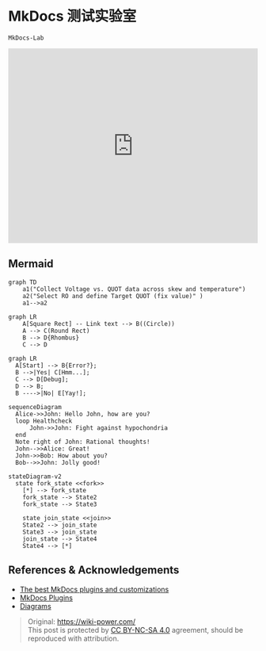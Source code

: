 # MkDocs 测试实验室

`MkDocs-Lab`

<iframe frameborder="0" style="width:100%;height:393px;" src="https://viewer.diagrams.net/?tags=%7B%7D&highlight=0000ff&edit=_blank&layers=1&nav=1&title=1.drawio#R7VhZc9MwEP41Hp5gfKRO%2BojTpgVCB2ihw6NiK7aI7DWynINfzyqWYzsOOYD0yDQPGe16s5L2%2B%2FaIDacfz68ESaOPEFBu2GYwN5wLw7a7HRe%2FlWJRKM4su1CEggWFyqoUt%2BwX1UpTa3MW0KxhKAG4ZGlT6UOSUF82dEQImDXNxsCbu6YkpC3FrU94W3vPAhkV2p7drfTXlIVRubPlnhdPYlIa65tkEQlgVlM5l4bTFwCyWMXzPuUqdmVc7t8t7vlw4l69%2F5z9JF%2B9D3c3314XzgaH%2FGR1BUET%2BX9dayynhOc6XvquclEGUECeBFQ5MQ3Hi2TMcWnh8geVcqEBJ7kEVIGQEYSQED4ESLXdGBKpzSwl0yR4q4BFecTBnxSqAeNc74GStu%2BhlEkBkxV2ysEKCGXMyYhyj%2FiTcHnQPnAQ%2BCiBhCpXAZJB36U63GWl9faMrcYgg1z4dIudoylOREi3%2BdNZpc5X46lG7opCTKVYoIGgnEg2bZKZ6JwIV3YV7rjQ0B9AA6dFgyGJU5X1QLPklcTVDMRkCzcULrOISXqbkmWAZlhNmnyp8wCv6oWcZJlGcQfIh4E0pULS%2Bdawlk9dndu6uPW0OKsqhVWmf1SrEh3zSEB0WkB8x%2BL5kpL%2FkpLunilZdqydOanJUhJj7xTVnj4BS2TNBMbjDA%2B2Tp3Vhn%2FPprMWm26gRabdeDxruj0SmbqHccl68lxy%2F9AiXI5h8EYCV6FapTwPQyQLuksMZ9CuXRHEozzb3S4aGCsGDUjMuIrXNeVTKplPNjQVwlmI%2B174CDcVm8mDW7IkRMmtpLslWbH%2BHrHZdJvNZiXXu425odv0jtVtui1MPyF6BXS2yZf4nljHd%2Bw1EM4fu%2BX39inSz7oEP3jHL6vp7pZv7VmmNXvMNw5%2BGgR6%2BlPA%2BV4z5csYcByG2ac2CJQnrPHJy%2FmoPQmMcpEsBwHI5csksG0SsDc1oQedBMpCWAP1C00JQzDN4SnOAev%2F%2FDvOY88BZaVoQsBVTG2zyLATw2B9FnOs42GAYvWmtiiF1etu5%2FI3"></iframe>

## Mermaid

```mermaid
graph TD
    a1("Collect Voltage vs. QUOT data across skew and temperature")
    a2("Select RO and define Target QUOT (fix value)" )
    a1-->a2
```

```mermaid
graph LR
    A[Square Rect] -- Link text --> B((Circle))
    A --> C(Round Rect)
    B --> D{Rhombus}
    C --> D
```

```mermaid
graph LR
  A[Start] --> B{Error?};
  B -->|Yes| C[Hmm...];
  C --> D[Debug];
  D --> B;
  B ---->|No| E[Yay!];
```

```mermaid
sequenceDiagram
  Alice->>John: Hello John, how are you?
  loop Healthcheck
      John->>John: Fight against hypochondria
  end
  Note right of John: Rational thoughts!
  John-->>Alice: Great!
  John->>Bob: How about you?
  Bob-->>John: Jolly good!
```

```mermaid
stateDiagram-v2
  state fork_state <<fork>>
    [*] --> fork_state
    fork_state --> State2
    fork_state --> State3

    state join_state <<join>>
    State2 --> join_state
    State3 --> join_state
    join_state --> State4
    State4 --> [*]
```

## References & Acknowledgements

- [The best MkDocs plugins and customizations](https://chrieke.medium.com/the-best-mkdocs-plugins-and-customizations-fc820eb19759)
- [MkDocs Plugins](https://github.com/mkdocs/mkdocs/wiki/MkDocs-Plugins)
- [Diagrams](https://squidfunk.github.io/mkdocs-material/reference/diagrams/)

> Original: <https://wiki-power.com/>  
> This post is protected by [CC BY-NC-SA 4.0](https://creativecommons.org/licenses/by/4.0/deed.en) agreement, should be reproduced with attribution.
